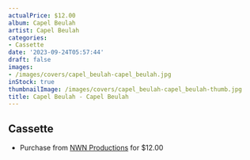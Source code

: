 ```yaml
---
actualPrice: $12.00
album: Capel Beulah
artist: Capel Beulah
categories:
- Cassette
date: '2023-09-24T05:57:44'
draft: false
images:
- /images/covers/capel_beulah-capel_beulah.jpg
inStock: true
thumbnailImage: /images/covers/capel_beulah-capel_beulah-thumb.jpg
title: Capel Beulah - Capel Beulah
---
```


## Cassette
* Purchase from [NWN Productions](http://shop.nwnprod.com/index.php?route=product/product&path=73&product_id=18919&sort=pd.name&order=ASC) for $12.00
